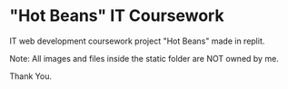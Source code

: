 # "Hot Beans" IT Coursework
IT web development coursework project "Hot Beans" made in replit.

Note: All images and files inside the static folder are NOT owned by me.

Thank You.

